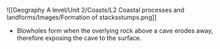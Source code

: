 ![[Geography A level/Unit 2/Coasts/L2 Coastal processes and landforms/Images/Formation of stacksstumps.png]]
- Blowholes form when the overlying rock above a cave erodes away, therefore exposing the cave to the surface.

